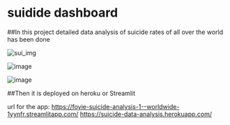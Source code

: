 # suidide dashboard
##In this project detailed data analysis of suicide rates of all over the world has been done


![sui_img](https://user-images.githubusercontent.com/89987028/210267830-63871883-0564-41be-9f8a-0f43721779d4.png)

![image](https://user-images.githubusercontent.com/89987028/210268342-cafb0208-d480-43f2-9bc3-1f9643a1e5ad.png)

![image](https://user-images.githubusercontent.com/89987028/210268153-26514d9a-6194-4046-8d5b-931a11729aec.png)

##Then it is deployed on heroku or Streamlit

url for the app: 
https://foyie-suicide-analysis-1--worldwide-1yynfr.streamlitapp.com/
https://suicide-data-analysis.herokuapp.com/
